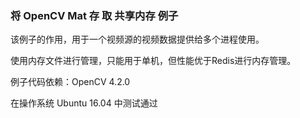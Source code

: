 ### 将 OpenCV Mat 存 取 共享内存 例子

该例子的作用，用于一个视频源的视频数据提供给多个进程使用。


使用内存文件进行管理，只能用于单机，但性能优于Redis进行内存管理。

例子代码依赖：OpenCV 4.2.0

在操作系统 Ubuntu 16.04 中测试通过
